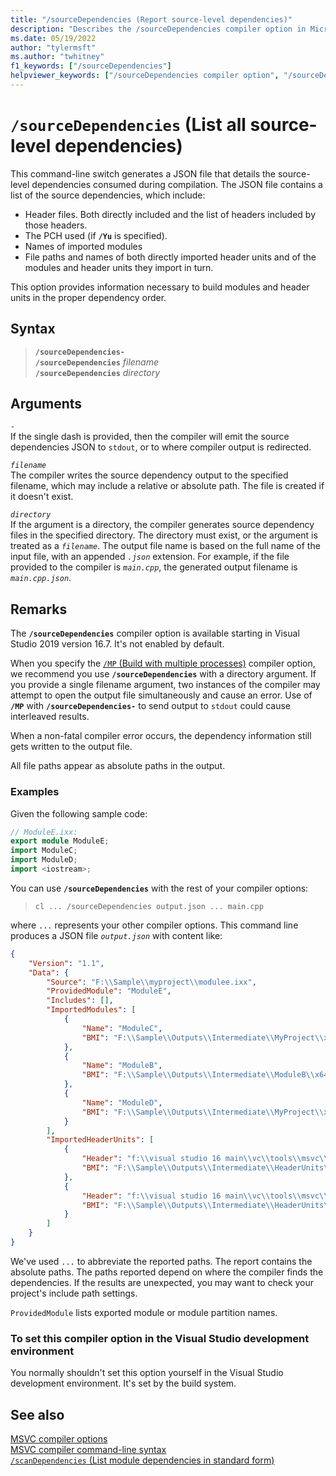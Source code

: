 ```yaml
---
title: "/sourceDependencies (Report source-level dependencies)"
description: "Describes the /sourceDependencies compiler option in Microsoft C++."
ms.date: 05/19/2022
author: "tylermsft"
ms.author: "twhitney"
f1_keywords: ["/sourceDependencies"]
helpviewer_keywords: ["/sourceDependencies compiler option", "/sourceDependencies"]
---
```

# `/sourceDependencies` (List all source-level dependencies)

This command-line switch generates a JSON file that details the source-level dependencies consumed during compilation. The JSON file contains a list of the source dependencies, which include:

- Header files. Both directly included and the list of headers included by those headers.
- The PCH used (if **`/Yu`** is specified).
- Names of imported modules
- File paths and names of both directly imported header units and of the modules and header units they import in turn.

This option provides information necessary to build modules and header units in the proper dependency order.

## Syntax

> **`/sourceDependencies-`**\
> **`/sourceDependencies`** *filename*\
> **`/sourceDependencies`** *directory*

## Arguments

*`-`*\
If the single dash is provided, then the compiler will emit the source dependencies JSON to `stdout`, or to where compiler output is redirected.

*`filename`*\
The compiler writes the source dependency output to the specified filename, which may include a relative or absolute path. The file is created if it doesn't exist.

*`directory`*\
If the argument is a directory, the compiler generates source dependency files in the specified directory. The directory must exist, or the argument is treated as a *`filename`*. The output file name is based on the full name of the input file, with an appended *`.json`* extension. For example, if the file provided to the compiler is *`main.cpp`*, the generated output filename is *`main.cpp.json`*.

## Remarks

The **`/sourceDependencies`** compiler option is available starting in Visual Studio 2019 version 16.7. It's not enabled by default.

When you specify the [`/MP` (Build with multiple processes)](mp-build-with-multiple-processes.md) compiler option, we recommend you use **`/sourceDependencies`** with a directory argument. If you provide a single filename argument, two instances of the compiler may attempt to open the output file simultaneously and cause an error. Use of **`/MP`** with **`/sourceDependencies-`** to send output to `stdout` could cause interleaved results.

When a non-fatal compiler error occurs, the dependency information still gets written to the output file.

All file paths appear as absolute paths in the output.

### Examples

Given the following sample code:

```cpp
// ModuleE.ixx:
export module ModuleE;
import ModuleC;
import ModuleD;
import <iostream>;
```

You can use **`/sourceDependencies`** with the rest of your compiler options:

> `cl ... /sourceDependencies output.json ... main.cpp`

where `...` represents your other compiler options. This command line produces a JSON file *`output.json`* with content like:

```JSON
{
    "Version": "1.1",
    "Data": {
        "Source": "F:\\Sample\\myproject\\modulee.ixx",
        "ProvidedModule": "ModuleE",
        "Includes": [],
        "ImportedModules": [
            {
                "Name": "ModuleC",
                "BMI": "F:\\Sample\\Outputs\\Intermediate\\MyProject\\x64\\Debug\\ModuleC.ixx.ifc"
            },
            {
                "Name": "ModuleB",
                "BMI": "F:\\Sample\\Outputs\\Intermediate\\ModuleB\\x64\\Debug\\ModuleB.ixx.ifc"
            },
            {
                "Name": "ModuleD",
                "BMI": "F:\\Sample\\Outputs\\Intermediate\\MyProject\\x64\\Debug\\ModuleD.cppm.ifc"
            }
        ],
        "ImportedHeaderUnits": [
            {
                "Header": "f:\\visual studio 16 main\\vc\\tools\\msvc\\14.29.30030\\include\\iostream",
                "BMI": "F:\\Sample\\Outputs\\Intermediate\\HeaderUnits\\x64\\Debug\\iostream_W4L4JYGFJ3GL8OG9.ifc"
            },
            {
                "Header": "f:\\visual studio 16 main\\vc\\tools\\msvc\\14.29.30030\\include\\yvals_core.h",
                "BMI": "F:\\Sample\\Outputs\\Intermediate\\HeaderUnits\\x64\\Debug\\yvals_core.h.ifc"
            }
        ]
    }
}
```

We've used `...` to abbreviate the reported paths. The report contains the absolute paths. The paths reported depend on where the compiler finds the dependencies. If the results are unexpected, you may want to check your project's include path settings.

`ProvidedModule` lists exported module or module partition names.

### To set this compiler option in the Visual Studio development environment

You normally shouldn't set this option yourself in the Visual Studio development environment. It's set by the build system.

## See also

[MSVC compiler options](compiler-options.md)<br/>
[MSVC compiler command-line syntax](compiler-command-line-syntax.md)<br/>
[`/scanDependencies` (List module dependencies in standard form)](scandependencies.md)
